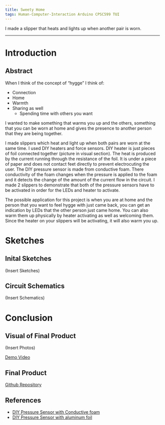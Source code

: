 ```yaml
---
title: Sweety Home
tags: Human-Computer-Interaction Arduino CPSC599 TUI
---
```

I made a slipper that heats and lights up when another pair is worn.

<!--more-->

---

# Introduction
## Abstract
When I think of the concept of “hygge” I think of:

* Connection
* Home
* Warmth
* Sharing as well
  * Spending time with others you want

I wanted to make something that warms you up and the others, something that you can be worn at home and gives the presence to another person that they are being together.

I made slippers which heat and light up when both pairs are worn at the same time. I used DIY heaters and force sensors. DIY heater is just pieces of foil connected together (picture in visual section). The heat is produced by the current running through the resistance of the foil. It is under a piece of paper and does not contact feet directly to prevent electrocuting the user. The DIY pressure sensor is made from conductive foam. There conductivity of the foam changes when the pressure is applied to the foam and it detects the change of the amount of the current flow in the circuit. I made 2 slippers to demonstrate that both of the pressure sensors have to be activated in order for the LEDs and heater to activate.

The possible application for this project is when you are at home and the person that you want to feel hygge with just came back, you can get an indication by LEDs that the other person just came home. You can also warm them up physically by heater activating as well as welcoming them. Since the heater on your slippers will be activating, it will also warm you up.

# Sketches
## Inital Sketches
(Insert Sketches)

## Circuit Schematics
(Insert Schematics)
# Conclusion
## Visual of Final Product
(Insert Photos)

[Demo Video](https://youtu.be/mq1OENraD0Q)
## Final Product
[Github Repository](https://github.com/hanum-lee/Tangible-Interface/tree/master/FInal%20Project)
## References
* [DIY Pressure Sensor with Conductive foam](https://www.instructables.com/id/How-to-Make-a-Ridiculously-Cheap-Analog-Pressure-S/)
* [DIY Pressure Sensor with aluminum foil](https://blog.yavilevich.com/2017/10/40-cent-diy-pressure-sensor-based-on-a-capacitive-principle/)